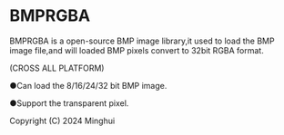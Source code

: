 # BMPRGBA
BMPRGBA is a open-source BMP image library,it used to load the BMP image file,and will loaded BMP pixels convert to 32bit RGBA format.

(CROSS ALL PLATFORM)

●Can load the 8/16/24/32 bit BMP image.

●Support the transparent pixel.



Copyright (C) 2024 Minghui
